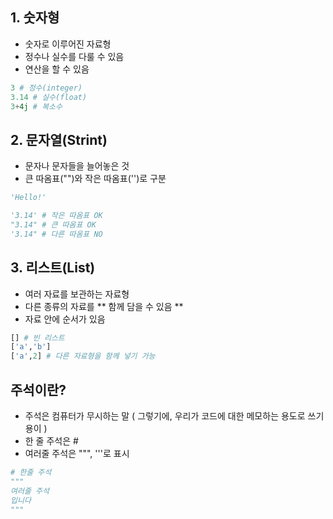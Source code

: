## 1. 숫자형
+ 숫자로 이루어진 자료형
+ 정수나 실수를 다룰 수 있음
+ 연산을 할 수 있음

```python
3 # 정수(integer)
3.14 # 실수(float)
3+4j # 복소수
```

## 2. 문자열(Strint)
+ 문자나 문자들을 늘어놓은 것
+ 큰 따옴표("")와 작은 따옴표('')로 구분

```python
'Hello!'

'3.14' # 작은 따옴표 OK
"3.14" # 큰 따옴표 OK
'3.14" # 다른 따옴표 NO
```

## 3. 리스트(List)
+ 여러 자료를 보관하는 자료형
+ 다른 종류의 자료를 ** 함께 담을 수 있음 **
+ 자료 안에 순서가 있음

```python
[] # 빈 리스트
['a','b']
['a',2] # 다른 자료형을 함께 넣기 가능
```

## 주석이란?
+ 주석은 컴퓨터가 무시하는 말 ( 그렇기에, 우리가 코드에 대한 메모하는 용도로 쓰기 용이 )
+ 한 줄 주석은 #
+ 여러줄 주석은 """, '''로 표시

```python
# 한줄 주석
"""
여러줄 주석
입니다
"""
```
